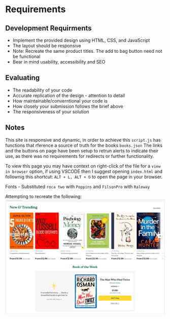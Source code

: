 # Requirements

## Development Requirments

- Implement the provided design using HTML, CSS, and JavaScript
- The layout should be responsive
- Note: Recreate the same product titles. The add to bag button need not be functional
- Bear in mind usability, accessibility and SEO

## Evaluating

- The readability of your code
- Accurate replication of the design - attention to detail
- How maintainable/converntional your code is
- How closely your submission follows the brief above
- The responsiveness of your solution

## Notes

This site is responsive and dynamic, in order to achieve this `script.js` has functions that rference a source of truth for the books `books.json`
The links and the buttons on page have been setup to retrun alerts to indicate their use, as there was no requirements for redirects or further functionality.

To view this page you may have context on right-click of the file for a `view in browser` option, if using VSCODE then I suggest opening `index.html` and follownig this shortcut: `ALT + L, ALT + O` to open the page in your browser.

Fonts - Substituted `roca two` with `Poppins` and `FilsonPro` with `Raleway`

Attempting to recreate the following:
![Design](design\desktop.png)
